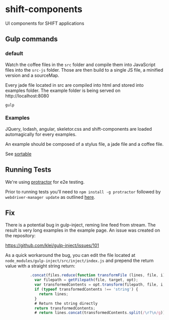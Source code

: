 # shift-components
UI components for SHIFT applications

## Gulp commands

### default

Watch the coffee files in the `src` folder and compile them into
JavaScript files into the `src-js` folder. Those are then build
to a single JS file, a minified version and a sourceMap.

Every jade file located in src are compiled into html and stored
into examples folder. The example folder is being served on
http://localhost:8080

```sh
gulp
```

### Examples

JQuery, lodash, angular, skeletor.css and shift-components are loaded automagically for
every examples.

An example should be composed of a stylus file, a jade file and a coffee file.

See [sortable](src/sortable/example/)

## Running Tests
We're using [protractor](http://angular.github.io/protractor/) for e2e testing.

Prior to running tests you'll need to `npm install -g protractor` followed by
`webdriver-manager update` as outlined [here](http://angular.github.io/protractor/#/tutorial).

## Fix

There is a potential bug in gulp-inject, reming line feed from stream. The result
is very long examples in the example page. An issue was created on the repository:

https://github.com/klei/gulp-inject/issues/101

As a quick workaround the bug, you can edit the file located at
`node_modules/gulp-inject/src/inject/index.js` and prepend the return value with
a straight string return:

```js
           .concat(files.reduce(function transformFile (lines, file, i) {
             var filepath = getFilepath(file, target, opt);
             var transformedContents = opt.transform(filepath, file, i, files.length, target);
             if (typeof transformedContents !== 'string') {
               return lines;
             }
             # Return the string directly
             return transformedContents;
             # return lines.concat(transformedContents.split(/\r?\n/g));
```
